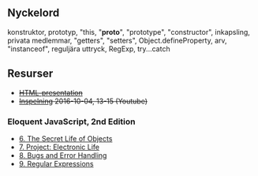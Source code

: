 ## Nyckelord

konstruktor, prototyp, "this, "__proto__", "prototype", "constructor", inkapsling, privata medlemmar, "getters", "setters", 
Object.defineProperty, arv, "instanceof", reguljära uttryck, RegExp, try...catch

## Resurser
- <del>[HTML-presentation](https://rawgit.com/1dv021/syllabus/master/presentationer/06/index.html#)</del>
- <del>[Inspelning](https://youtu.be/0gPvMB3qSFY) 2016-10-04, 13-15 (Youtube)</del>

### Eloquent JavaScript, 2nd Edition 
- [6. The Secret Life of Objects](http://eloquentjavascript.net/06_object.html)
- [7. Project: Electronic Life](http://eloquentjavascript.net/07_elife.html)
- [8. Bugs and Error Handling](http://eloquentjavascript.net/08_error.html)
- [9. Regular Expressions](http://eloquentjavascript.net/09_regexp.html)
